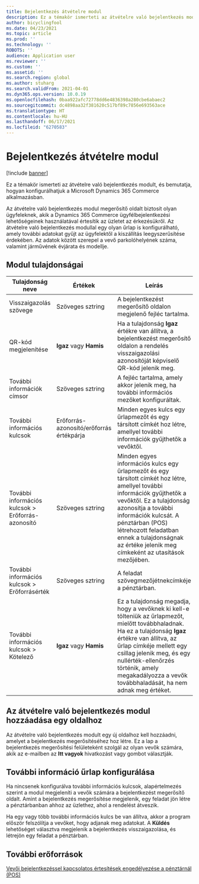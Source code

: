 ```yaml
---
title: Bejelentkezés átvételre modul
description: Ez a témakör ismerteti az átvételre való bejelentkezés modult, és bemutatja, hogyan konfigurálhatjuk a Microsoft Dynamics 365 Commerce alkalmazásban.
author: bicyclingfool
ms.date: 04/23/2021
ms.topic: article
ms.prod: ''
ms.technology: ''
ROBOTS: ''
audience: Application user
ms.reviewer: ''
ms.custom: ''
ms.assetid: ''
ms.search.region: global
ms.author: stuharg
ms.search.validFrom: 2021-04-01
ms.dyn365.ops.version: 10.0.19
ms.openlocfilehash: 0baa922afc72778dd6e4836398a280cbe6abaec2
ms.sourcegitcommit: dc4898aa32f381620c517bf89c7856e693563ace
ms.translationtype: HT
ms.contentlocale: hu-HU
ms.lasthandoff: 06/17/2021
ms.locfileid: "6270583"
---
```

# <a name="check-in-for-pickup-module"></a>Bejelentkezés átvételre modul

[!include [banner](includes/banner.md)]

Ez a témakör ismerteti az átvételre való bejelentkezés modult, és bemutatja, hogyan konfigurálhatjuk a Microsoft Dynamics 365 Commerce alkalmazásban.

Az átvételre való bejelentkezés modul megerősítő oldalt biztosít olyan ügyfeleknek, akik a Dynamics 365 Commerce ügyfélbejelentkezési lehetőségeinek használatával értesítik az üzletet az érkezésükről. Az átvételre való bejelentkezés modullal egy olyan űrlap is konfigurálható, amely további adatokat gyűjt az ügyfelektől a kiszállítás leegyszerűsítése érdekében. Az adatok között szerepel a vevő parkolóhelyének száma, valamint járművének évjárata és modellje. 

## <a name="module-properties"></a>Modul tulajdonságai

| Tulajdonság neve | Értékek | Leírás |
|---------------|--------|-------------|
| Visszaigazolás szövege | Szöveges sztring | A bejelentkezést megerősítő oldalon megjelenő fejléc tartalma. |
| QR-kód megjelenítése | **Igaz** vagy **Hamis** | Ha a tulajdonság **Igaz** értékre van állítva, a bejelentkezést megerősítő oldalon a rendelés visszaigazolási azonosítóját képviselő QR-kód jelenik meg. |
| További információk címsor | Szöveges sztring | A fejléc tartalma, amely akkor jelenik meg, ha további információs mezőket konfiguráltak. |
| További információs kulcsok | Erőforrás-azonosító/erőforrás értékpárja | Minden egyes kulcs egy űrlapmezőt és egy társított címkét hoz létre, amellyel további információk gyűjthetők a vevőktől. |
| További információs kulcsok \> Erőforrás-azonosító | Szöveges sztring | Minden egyes információs kulcs egy űrlapmezőt és egy társított címkét hoz létre, amellyel további információk gyűjthetők a vevőktől. Ez a tulajdonság azonosítja a további információk kulcsát. A pénztárban (POS) létrehozott feladatban ennek a tulajdonságnak az értéke jelenik meg címkeként az utasítások mezőjében. |
| További információs kulcsok \> Erőforrásérték | Szöveges sztring | A feladat szövegmezőjétnekcímkéje a pénztárban. |
| További információs kulcsok \> Kötelező | **Igaz** vagy **Hamis** | Ez a tulajdonság megadja, hogy a vevőknek ki kell-e tölteniük az űrlapmezőt, mielőtt továbbhaladnak. Ha ez a tulajdonság **Igaz** értékre van állítva, az űrlap címkéje mellett egy csillag jelenik meg, és egy nullérték-ellenőrzés történik, amely megakadályozza a vevők továbbhaladását, ha nem adnak meg értéket. |

## <a name="add-the-check-in-for-pickup-module-to-a-page"></a>Az átvételre való bejelentkezés modul hozzáadása egy oldalhoz

Az átvételre való bejelentkezés modult egy új oldalhoz kell hozzáadni, amelyet a bejelentkezés megerősítéséhez hoz létre. Ez a lap a bejelentkezés megerősítési felületeként szolgál az olyan vevők számára, akik az e-mailben az **Itt vagyok** hivatkozást vagy gombot választják. 

## <a name="configure-the-additional-information-form"></a>További információ űrlap konfigurálása

Ha nincsenek konfigurálva további információs kulcsok, alapértelmezés szerint a modul megjeleníti a vevők számára a bejelentkezést megerősítő oldalt. Amint a bejelentkezés megerősítése megjelenik, egy feladat jön létre a pénztárbanban ahhoz az üzlethez, ahol a rendelést átveszik.

Ha egy vagy több további információs kulcs be van állítva, akkor a program először felszólítja a vevőket, hogy adjanak meg adatokat. A **Küldés** lehetőséget választva megjelenik a bejelentkezés visszaigazolása, és létrejön egy feladat a pénztárban. 

## <a name="additional-resources"></a>További erőforrások

[Vevői bejelentkezéssel kapcsolatos értesítések engedélyezése a pénztárnál (POS)](enable-customer-check-in.md)
